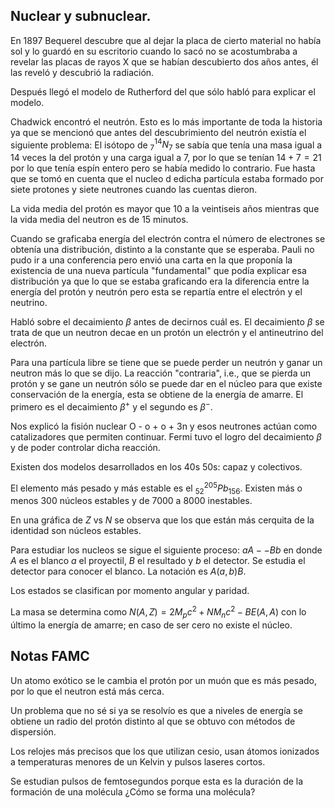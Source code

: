 ## Nuclear y subnuclear.

En 1897 Bequerel descubre que al dejar la placa de cierto
material no había sol y lo guardó en su escritorio cuando lo
sacó no se acostumbraba a revelar las placas de rayos X que
se habían descubierto dos años antes, él las reveló y
descubrió la radiación.

Después llegó el modelo de Rutherford del que sólo habló
para explicar el modelo.

Chadwick encontró el neutrón. Esto es lo más importante de
toda la historia ya que se mencionó que antes del
descubrimiento del neutrón existía el siguiente problema:
El isótopo de ${}^{14}_7 N_7$ se sabía que tenía una masa
igual a 14 veces la del protón y una carga igual a 7, por lo
que se tenían $14+7=21$ por lo que tenía espín entero pero se
había medido lo contrario. Fue hasta que se tomó en cuenta
que el nucleo d edicha partícula estaba formado por siete
protones y siete neutrones cuando las cuentas dieron.

La vida media del protón es mayor que 10 a la veintiseis
años mientras que la vida media del neutron es de 15
minutos.

Cuando se graficaba energía del electrón contra el número de
electrones se obtenía una distribución, distinto a la
constante que se esperaba. Pauli no pudo ir a una
conferencia pero envió una carta en la que proponía la
existencia de una nueva partícula "fundamental" que podía
explicar esa distribución ya que lo que se estaba graficando
era la diferencia entre la energía del protón y neutrón pero
esta se repartía entre el electrón y el neutrino.

Habló sobre el decaimiento $\beta$ antes de decirnos cuál
es. El decaimiento $\beta$ se trata de que un neutron decae
en un protón un electrón y el antineutrino del electrón.

Para una partícula libre se tiene que se puede perder un
neutrón y ganar un neutron más lo que se dijo. La reacción
"contraria", i.e., que se pierda un protón y se gane un
neutrón sólo se puede dar en el núcleo para que existe
conservación de la energía, esta se obtiene de la energía de
amarre. El primero es el decaimiento $\beta^+$ y el segundo
es $\beta^-$.

Nos explicó la fisión nuclear O - o + o + 3n y esos
neutrones actúan como catalizadores que permiten continuar.
Fermi tuvo el logro del decaimiento $\beta$ y de poder
controlar dicha reacción.

Existen dos modelos desarrollados en los 40s 50s: capaz y
colectivos.

El elemento más pesado y más estable es el
${}^{205}_{52}Pb_{156}$. Existen más o menos 300 núcleos
estables y de 7000 a 8000 inestables.

En una gráfica de $Z$ vs $N$ se observa que los que están
más cerquita de la identidad son núcleos estables.

Para estudiar los nucleos se sigue el siguiente proceso:
$a A -- B b$ en donde $A$ es el blanco $a$ el proyectil, $B$
el resultado y $b$ el detector. Se estudia el detector para
conocer el blanco. La notación es $A(a,b)B$.

Los estados se clasifican por momento angular y paridad.

La masa se determina como $N(A,Z) = 2 M_p c^2 + N M_n c^2 -
BE(A,A)$ con lo último la energía de amarre; en caso de ser
cero no existe el núcleo.

## Notas FAMC

Un atomo exótico se le cambia el protón por un muón que es
más pesado, por lo que el neutron está más cerca.

Un problema que no sé si ya se resolvío es que a niveles de
energía se obtiene un radio del protón distinto al que se
obtuvo con métodos de dispersión.

Los relojes más precisos que los que utilizan cesio, usan
átomos ionizados a temperaturas menores de un Kelvin y
pulsos laseres cortos.

Se estudian pulsos de femtosegundos porque esta es la
duración de la formación de una molécula
¿Cómo se forma una molécula?
